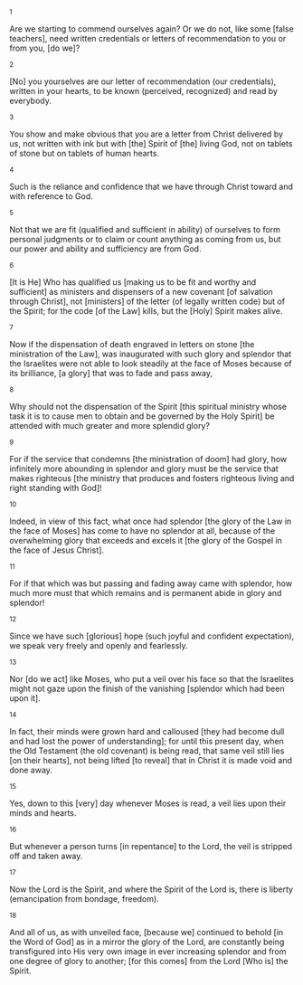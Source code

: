 <sup>1</sup> 

Are we starting to commend ourselves again? Or we do not, like some [false teachers], need written credentials or letters of recommendation to you or from you, [do we]? 

<sup>2</sup> 

[No] you yourselves are our letter of recommendation (our credentials), written in your hearts, to be known (perceived, recognized) and read by everybody. 

<sup>3</sup> 

You show and make obvious that you are a letter from Christ delivered by us, not written with ink but with [the] Spirit of [the] living God, not on tablets of stone but on tablets of human hearts. 

<sup>4</sup> 

Such is the reliance and confidence that we have through Christ toward and with reference to God. 

<sup>5</sup> 

Not that we are fit (qualified and sufficient in ability) of ourselves to form personal judgments or to claim or count anything as coming from us, but our power and ability and sufficiency are from God. 

<sup>6</sup> 

[It is He] Who has qualified us [making us to be fit and worthy and sufficient] as ministers and dispensers of a new covenant [of salvation through Christ], not [ministers] of the letter (of legally written code) but of the Spirit; for the code [of the Law] kills, but the [Holy] Spirit makes alive. 

<sup>7</sup> 

Now if the dispensation of death engraved in letters on stone [the ministration of the Law], was inaugurated with such glory and splendor that the Israelites were not able to look steadily at the face of Moses because of its brilliance, [a glory] that was to fade and pass away, 

<sup>8</sup> 

Why should not the dispensation of the Spirit [this spiritual ministry whose task it is to cause men to obtain and be governed by the Holy Spirit] be attended with much greater and more splendid glory? 

<sup>9</sup> 

For if the service that condemns [the ministration of doom] had glory, how infinitely more abounding in splendor and glory must be the service that makes righteous [the ministry that produces and fosters righteous living and right standing with God]! 

<sup>10</sup> 

Indeed, in view of this fact, what once had splendor [the glory of the Law in the face of Moses] has come to have no splendor at all, because of the overwhelming glory that exceeds and excels it [the glory of the Gospel in the face of Jesus Christ]. 

<sup>11</sup> 

For if that which was but passing and fading away came with splendor, how much more must that which remains and is permanent abide in glory and splendor! 

<sup>12</sup> 

Since we have such [glorious] hope (such joyful and confident expectation), we speak very freely and openly and fearlessly. 

<sup>13</sup> 

Nor [do we act] like Moses, who put a veil over his face so that the Israelites might not gaze upon the finish of the vanishing [splendor which had been upon it]. 

<sup>14</sup> 

In fact, their minds were grown hard and calloused [they had become dull and had lost the power of understanding]; for until this present day, when the Old Testament (the old covenant) is being read, that same veil still lies [on their hearts], not being lifted [to reveal] that in Christ it is made void and done away. 

<sup>15</sup> 

Yes, down to this [very] day whenever Moses is read, a veil lies upon their minds and hearts. 

<sup>16</sup> 

But whenever a person turns [in repentance] to the Lord, the veil is stripped off and taken away. 

<sup>17</sup> 

Now the Lord is the Spirit, and where the Spirit of the Lord is, there is liberty (emancipation from bondage, freedom). 

<sup>18</sup> 

And all of us, as with unveiled face, [because we] continued to behold [in the Word of God] as in a mirror the glory of the Lord, are constantly being transfigured into His very own image in ever increasing splendor and from one degree of glory to another; [for this comes] from the Lord [Who is] the Spirit.